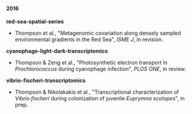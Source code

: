 #### 2016

**red-sea-spatial-series**

* Thompson et al., "Metagenomic covariation along densely sampled environmental gradients in the Red Sea", _ISME J_, in revision.

**cyanophage-light-dark-transcriptomics**

* Thompson & Zeng et al., "Photosynthetic electron transport in _Prochlorococcus_ during cyanophage infection", _PLOS ONE_, in review.

**vibrio-fischeri-transcriptomics**

* Thompson & Nikolakakis et al., "Transcriptional characterization of _Vibrio fischeri_ during colonization of juvenile _Euprymna scolopes_", in prep.


<!--
#### Manuscripts In Preparation

**red-sea-single-cell-genomes**

* Thompson et al., "Single-cell genomics of _Pelagibacter_ and _Prochlorococcus_ from the Red Sea", in prep.

**med-red-sea-diel-transcriptomics**

* Thompson et al., in prep.
-->

<!--
To retrieve code from local machine:

    ls */*.sh
    ls */*.pl
    ls */*.py
    ls */*.R
    ls */*.ipynb
    cat */*.sh | grep -E "\.pl" | perl -lpe 's/.*[\/\t ]([a-zA-Z0-9_]*.pl) .*/$1/' | sort | uniq
    cat */*.sh | grep -E "\.py" | perl -lpe 's/.*[\/\t ]([a-zA-Z0-9_]*.py) .*/$1/' | sort | uniq
-->


